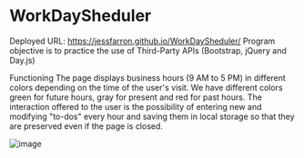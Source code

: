 # WorkDaySheduler
Deployed URL: https://jessfarron.github.io/WorkDaySheduler/
Program objective is to practice the use of Third-Party APIs (Bootstrap, jQuery and Day.js)


Functioning
The page displays business hours (9 AM to 5 PM) in different colors depending on the time of the user's visit. We have different colors green for future hours, gray for present and red for past hours.
The interaction offered to the user is the possibility of entering new and modifying "to-dos" every hour and saving them in local storage so that they are preserved even if the page is closed.

![image](https://user-images.githubusercontent.com/126412050/232160739-c2a79112-0ad2-4b62-aa2a-6b82acbc1224.png)
